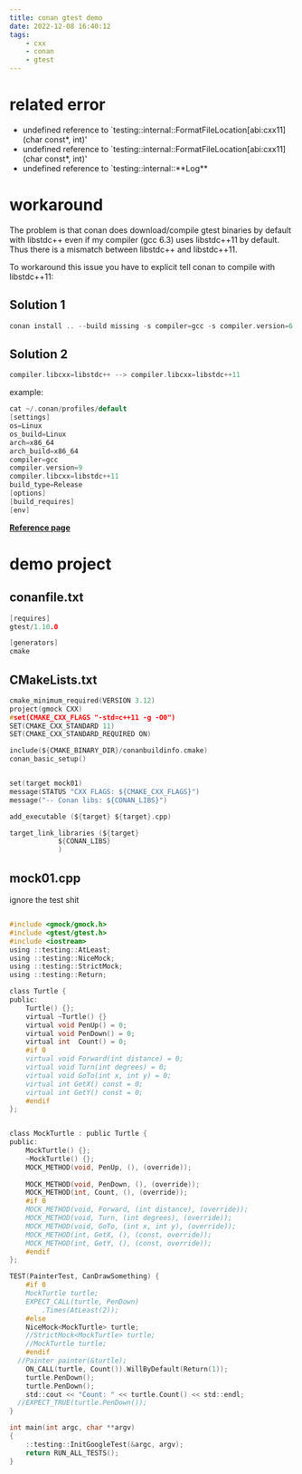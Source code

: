 ```yaml
---
title: conan gtest demo
date: 2022-12-08 16:40:12
tags:
    - cxx
    - conan
    - gtest
---
```

# related error


- undefined reference to `testing::internal::FormatFileLocation[abi:cxx11](char const*, int)'
- undefined reference to `testing::internal::FormatFileLocation[abi:cxx11](char const*, int)'
- undefined reference to `testing::internal::\*\*Log\*\*


# workaround

The problem is that conan does download/compile gtest binaries by default with libstdc++ even if my compiler (gcc 6.3) uses libstdc++11 by default. Thus there is a mismatch between libstdc++ and libstdc++11.

To workaround this issue you have to explicit tell conan to compile with libstdc++11:
## Solution 1
```c
conan install .. --build missing -s compiler=gcc -s compiler.version=6.3 -s compiler.libcxx=libstdc++11
```

## Solution 2
```c
compiler.libcxx=libstdc++ --> compiler.libcxx=libstdc++11
```
   
example: 
```c
cat ~/.conan/profiles/default 
[settings]
os=Linux
os_build=Linux
arch=x86_64
arch_build=x86_64
compiler=gcc
compiler.version=9
compiler.libcxx=libstdc++11
build_type=Release
[options]
[build_requires]
[env]
```

[**Reference page**](https://www.appsloveworld.com/cplus/100/127/gtest-installed-with-conan-undefined-reference)



# demo project

##  conanfile.txt
```c
[requires]
gtest/1.10.0

[generators]
cmake

```

## CMakeLists.txt
```c
cmake_minimum_required(VERSION 3.12)
project(gmock CXX) 
#set(CMAKE_CXX_FLAGS "-std=c++11 -g -O0")
SET(CMAKE_CXX_STANDARD 11)
SET(CMAKE_CXX_STANDARD_REQUIRED ON)

include(${CMAKE_BINARY_DIR}/conanbuildinfo.cmake)
conan_basic_setup()


set(target mock01)
message(STATUS "CXX FLAGS: ${CMAKE_CXX_FLAGS}")
message("-- Conan libs: ${CONAN_LIBS}")

add_executable (${target} ${target}.cpp)

target_link_libraries (${target} 
            ${CONAN_LIBS}
            )

```

## mock01.cpp
ignore the test shit
```c

#include <gmock/gmock.h>
#include <gtest/gtest.h>
#include <iostream>
using ::testing::AtLeast;
using ::testing::NiceMock;
using ::testing::StrictMock;
using ::testing::Return;

class Turtle {
public:
    Turtle() {};
    virtual ~Turtle() {}
    virtual void PenUp() = 0;
    virtual void PenDown() = 0;
    virtual int  Count() = 0;
    #if 0
    virtual void Forward(int distance) = 0;
    virtual void Turn(int degrees) = 0;
    virtual void GoTo(int x, int y) = 0;
    virtual int GetX() const = 0;
    virtual int GetY() const = 0;
    #endif
};


class MockTurtle : public Turtle {
public:
    MockTurtle() {};
    ~MockTurtle() {};
    MOCK_METHOD(void, PenUp, (), (override));
    
    MOCK_METHOD(void, PenDown, (), (override));
    MOCK_METHOD(int, Count, (), (override));
    #if 0
    MOCK_METHOD(void, Forward, (int distance), (override));
    MOCK_METHOD(void, Turn, (int degrees), (override));
    MOCK_METHOD(void, GoTo, (int x, int y), (override));
    MOCK_METHOD(int, GetX, (), (const, override));
    MOCK_METHOD(int, GetY, (), (const, override));
    #endif
};

TEST(PainterTest, CanDrawSomething) {
    #if 0
    MockTurtle turtle;    
    EXPECT_CALL(turtle, PenDown)  
        .Times(AtLeast(2));
    #else
    NiceMock<MockTurtle> turtle;
    //StrictMock<MockTurtle> turtle;
    //MockTurtle turtle;
    #endif
  //Painter painter(&turtle);
    ON_CALL(turtle, Count()).WillByDefault(Return(1));
    turtle.PenDown(); 
    turtle.PenDown();
    std::cout << "Count: " << turtle.Count() << std::endl;
  //EXPECT_TRUE(turtle.PenDown()); 
}

int main(int argc, char **argv)
{
    ::testing::InitGoogleTest(&argc, argv);
    return RUN_ALL_TESTS();
}
```